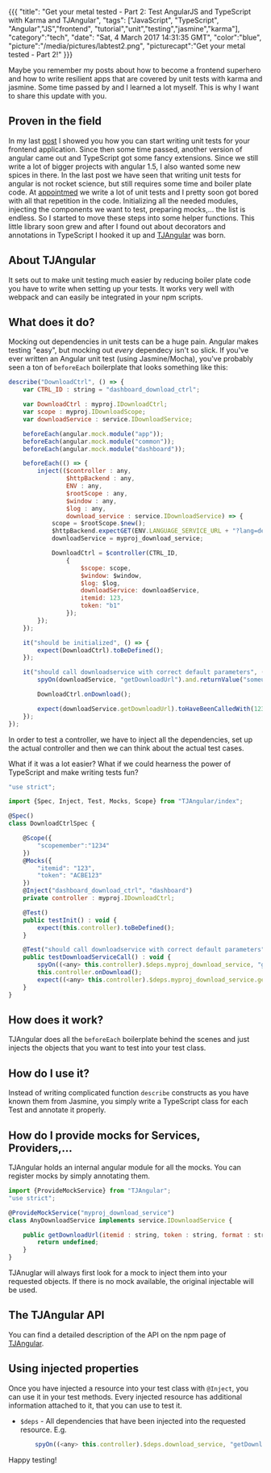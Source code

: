 {{{
  "title": "Get your metal tested - Part 2: Test AngularJS and TypeScript with Karma and TJAngular",
  "tags": ["JavaScript", "TypeScript", "Angular","JS","frontend", "tutorial","unit","testing","jasmine","karma"],
  "category":"tech",
  "date": "Sat, 4 March 2017 14:31:35 GMT",
  "color":"blue",
  "picture":"/media/pictures/labtest2.png",
  "picturecapt":"Get your metal tested - Part 2!"
}}}

Maybe you remember my posts about how to become a frontend superhero and how to write resilient apps that are covered by unit tests with karma and jasmine. Some time
passed by and I learned a lot myself. This is why I want to share this update with you.
<!--more-->
## Proven in the field
In my last [post](/blog/get-your-metal-tested-test-angularjs-and-typescript-with-karma-and-jasmine) I showed you how you can start writing unit tests for your frontend application.
Since then some time passed, another version of angular came out and TypeScript got some fancy extensions. Since we still write a lot of bigger projects with angular 1.5, I also wanted
some new spices in there. In the last post we have seen that writing unit tests for angular is not rocket science, but still requires some time and boiler plate code. At [appointmed](http://www.appointmed.com/)
we write a lot of unit tests and I pretty soon got bored with all that repetition in the code. 
Initializing all the needed modules, injecting the components we want to test, preparing mocks,... the list is endless. So I started to move these steps into some
helper functions. This little library soon grew and after I found out about decorators and annotations in TypeScript I hooked it up and [TJAngular](https://www.npmjs.com/package/TJAngular) was born.

## About TJAngular
It sets out to make unit testing much easier by reducing boiler plate code you have to write when setting up your tests. It works very well with webpack and can easily be integrated in your npm scripts.


## What does it do?

Mocking out dependencies in unit tests can be a huge pain. Angular makes testing "easy", but mocking out *every* dependecy isn't so slick. If you've ever written an Angular unit test (using Jasmine/Mocha), you've probably seen a ton of `beforeEach` boilerplate that looks something like this:

```javascript
describe("DownloadCtrl", () => {
    var CTRL_ID : string = "dashboard_download_ctrl";

    var DownloadCtrl : myproj.IDownloadCtrl;
    var scope : myproj.IDownloadScope;
    var downloadService : service.IDownloadService;

    beforeEach(angular.mock.module("app"));
    beforeEach(angular.mock.module("common"));
    beforeEach(angular.mock.module("dashboard"));

    beforeEach(() => {
        inject(($controller : any,
                $httpBackend : any,
                ENV : any,
                $rootScope : any,
                $window : any,
                $log : any,
                download_service : service.IDownloadService) => {
            scope = $rootScope.$new();
            $httpBackend.expectGET(ENV.LANGUAGE_SERVICE_URL + "?lang=de").respond(200);
            downloadService = myproj_download_service;

            DownloadCtrl = $controller(CTRL_ID,
                {
                    $scope: scope,
                    $window: $window,
                    $log: $log,
                    downloadService: downloadService,
                    itemid: 123,
                    token: "b1"
                });
        });
    });

    it("should be initialized", () => {
        expect(DownloadCtrl).toBeDefined();
    });

    it("should call downloadservice with correct default parameters", () => {
        spyOn(downloadService, "getDownloadUrl").and.returnValue("someurl");

        DownloadCtrl.onDownload();

        expect(downloadService.getDownloadUrl).toHaveBeenCalledWith(123, "b1", "A4", false);
    });
});
```

In order to test a controller, we have to inject all the dependencies, set up the actual controller and then we can think about
the actual test cases.

What if it was a lot easier? What if we could hearness the power of TypeScript and make writing tests fun?

```javascript
"use strict";

import {Spec, Inject, Test, Mocks, Scope} from "TJAngular/index";

@Spec()
class DownloadCtrlSpec {

    @Scope({
        "scopemember":"1234"
    })
    @Mocks({
        "itemid": "123",
        "token": "ACBE123"
    })
    @Inject("dashboard_download_ctrl", "dashboard")
    private controller : myproj.IDownloadCtrl;

    @Test()
    public testInit() : void {
        expect(this.controller).toBeDefined();
    }

    @Test("should call downloadservice with correct default parameters")
    public testDownloadServiceCall() : void {
        spyOn((<any> this.controller).$deps.myproj_download_service, "getDownloadUrl").and.callThrough();
        this.controller.onDownload();
        expect((<any> this.controller).$deps.myproj_download_service.getDownloadUrl).toHaveBeenCalledWith("123", "ACBE123", "A4", false);
    }
}
```

## How does it work?
TJAngular does all the `beforeEach` boilerplate behind the scenes and just injects the objects that you want to test into your
test class.

## How do I use it?
Instead of writing complicated function `describe` constructs as you have known them from Jasmine, you simply write a
TypeScript class for each Test and annotate it properly.

## How do I provide mocks for Services, Providers,...
TJAngular holds an internal angular module for all the mocks. You can register mocks by simply annotating them.

```javascript
import {ProvideMockService} from "TJAngular";
"use strict";

@ProvideMockService("myproj_download_service")
class AnyDownloadService implements service.IDownloadService {

    public getDownloadUrl(itemid : string, token : string, format : string, sign : boolean) : string {
        return undefined;
    }
}    
```

TJAnuglar will always first look for a mock to inject them into your requested objects. If there is no mock available,
the original injectable will be used.

## The TJAngular API
You can find a detailed description of the API on the npm page of [TJAngular](https://www.npmjs.com/package/TJAngular).

## Using injected properties
Once you have injected a resource into your test class with `@Inject`, you can use it in your test methods.
Every injected resource has additional information attached to it, that you can use to test it.

- `$deps` - All dependencies that have been injected into the requested resource. E.g.
    ```javascript
        spyOn((<any> this.controller).$deps.download_service, "getDownloadUrl")
    ```

Happy testing!
